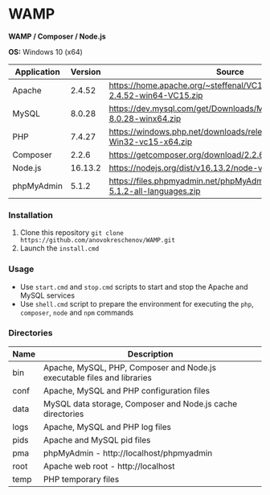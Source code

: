 # WAMP

**WAMP / Composer / Node.js**

**OS:** Windows 10 (x64)

| Application | Version | Source |
| ----------- | ------- | ------ |
| Apache      | 2.4.52  | https://home.apache.org/~steffenal/VC15/binaries/httpd-2.4.52-win64-VC15.zip |
| MySQL       | 8.0.28  | https://dev.mysql.com/get/Downloads/MySQL-8.0/mysql-8.0.28-winx64.zip |
| PHP         | 7.4.27  | https://windows.php.net/downloads/releases/php-7.4.27-Win32-vc15-x64.zip |
| Composer    | 2.2.6   | https://getcomposer.org/download/2.2.6/composer.phar |
| Node.js     | 16.13.2 | https://nodejs.org/dist/v16.13.2/node-v16.13.2-win-x64.zip |
| phpMyAdmin  | 5.1.2   | https://files.phpmyadmin.net/phpMyAdmin/5.1.2/phpMyAdmin-5.1.2-all-languages.zip |

### Installation

1. Clone this repository `git clone https://github.com/anovokreschenov/WAMP.git`
2. Launch the `install.cmd`

### Usage

- Use `start.cmd` and `stop.cmd` scripts to start and stop the Apache and MySQL services
- Use `shell.cmd` script to prepare the environment for executing the `php`, `composer`, `node` and `npm` commands

### Directories

| Name | Description |
| ---- | ----------- |
| bin  | Apache, MySQL, PHP, Composer and Node.js executable files and libraries |
| conf | Apache, MySQL and PHP configuration files |
| data | MySQL data storage, Composer and Node.js cache directories |
| logs | Apache, MySQL and PHP log files |
| pids | Apache and MySQL pid files |
| pma  | phpMyAdmin - http://localhost/phpmyadmin |
| root | Apache web root - http://localhost |
| temp | PHP temporary files |
